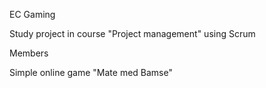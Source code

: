 EC Gaming

Study project in course "Project management" using Scrum

Members

Simple online game "Mate med Bamse"
